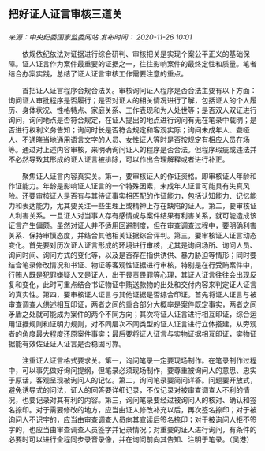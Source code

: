 ## 把好证人证言审核三道关

### 

_来源：中央纪委国家监委网站_ _发布时间： 2020-11-26 10:01_

　　依规依纪依法对证据进行综合研判、审核把关是实现个案公平正义的基础保障。证人证言作为案件最重要的证据之一，往往影响案件的最终定性和质量。笔者结合办案实践，总结了证人证言审核工作需要注意的重点。

　　首把证人证言程序合规合法关。审核询问证人程序是否合法主要有以下方面：询问证人审批程序是否履行；是否对证人的相关情况进行了解，包括证人的个人履历、身体状况、性格特点、家庭关系、工作表现和为人处世等；是否双人双证进行询问，询问地点是否符合规定，在证人提出的地点进行询问有无在笔录中载明；是否进行权利义务告知；询问时长是否符合规定和客观实际；询问未成年人、聋哑人、不通晓当地通用语言文字的人员、女性证人等时是否按规定有相应人员在场等。通过对上述内容审核，来明确询问证人的程序是否合法。但程序瑕疵或违法并不必然导致其形成的证人证言被排除，可以作出合理解释或者进行补正。

　　聚焦证人证言内容真实关。第一，要审核证人的作证资格。即审核证人年龄和作证能力。年龄是影响证人证言的一个特殊因素，未成年人证言可能具有失真风险。还要审核证人是否有与其待证事实相匹配的作证能力，包括认知能力、记忆能力和表达能力，尤其要关注一些生理上或精神上存在缺陷的证人。第二，要审核证人利害关系。一旦证人对当事人存有感情或与案件结果有利害关系，就可能造成该证言产生偏颇。虽然对证人并不适用回避制度，但在审查调查过程中，要明确利害关系、保持审慎态度，并结合其他相关证据综合评判。第三，要审核证人证言动态变化。首先要对历次证人证言形成的环境进行审核，尤其是询问场所、询问人员、询问时间、询问方式的变化等，以及是否存在指供诱供、暴力胁迫等情形；同时要结合笔录修改情况和书证、物证等客观性证据进行审核，特别是在行受贿案件中，行贿人既是犯罪嫌疑人又是证人，出于畏责畏罪等心理，其证人证言往往会出现反复和变化，此时可重点结合书证物证中贿送款物的出处和交付内容来判定证人证言的真实性。第四，要审核证人证言与其他证据是否综合印证。首先将证人证言与被审查调查人供述相互印证，两者之间的重合部分大概率是案件既定事实，两者之间矛盾之处就可能成为案件的两个不同方向；其次将证人证言进行相互印证，综合运用证据规则和证明力规则，对不同层次不同类型的证人证言进行立体搭建，从旁观者的角度最大程度还原案件事实；最后要将证人证言与实物证据相互印证，实物证据能有效佐证证人证言是否稳固可靠。

　　注重证人证言格式要求关。第一，询问笔录一定要现场制作。在笔录制作过程中，可以事先做好询问提纲，但笔录必须现场制作，要尊重被询问人的意思、忠实于原话，客观呈现被询问人的记忆。第二，询问笔录要简问详答。问题要开放式，避免诱导式的问法，证人的回答要详细记录，不仅记录对被审查调查人不利的情况，也要记录对其有利的内容。第三，询问笔录要经过被询问人的核对、确认和签名捺印。对于需要修改的地方，应当由证人修改补充以后，再次签名捺印；对于被询问人不识字的，应当由审查调查人员向其宣读后签名捺印；对于被询问人拒不签字的，也应当由审查调查人员签字并记录情况；对重要的证人进行询问，有条件的必要时可以进行全程同步录音录像，并在询问前向其告知、注明于笔录。（吴港）
